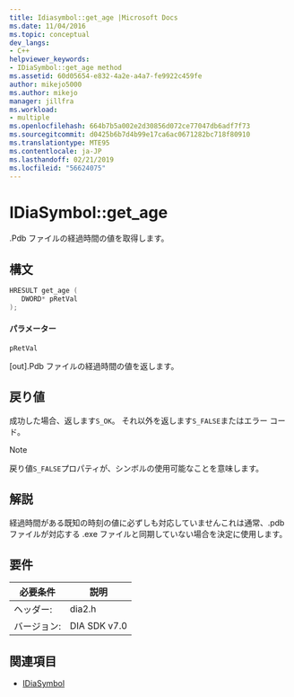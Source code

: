 ```yaml
---
title: Idiasymbol::get_age |Microsoft Docs
ms.date: 11/04/2016
ms.topic: conceptual
dev_langs:
- C++
helpviewer_keywords:
- IDiaSymbol::get_age method
ms.assetid: 60d05654-e832-4a2e-a4a7-fe9922c459fe
author: mikejo5000
ms.author: mikejo
manager: jillfra
ms.workload:
- multiple
ms.openlocfilehash: 664b7b5a002e2d30856d072ce77047db6adf7f73
ms.sourcegitcommit: d0425b6b7d4b99e17ca6ac0671282bc718f80910
ms.translationtype: MTE95
ms.contentlocale: ja-JP
ms.lasthandoff: 02/21/2019
ms.locfileid: "56624075"
---
```

# <a name="idiasymbolgetage"></a>IDiaSymbol::get_age
.Pdb ファイルの経過時間の値を取得します。

## <a name="syntax"></a>構文

```C++
HRESULT get_age ( 
   DWORD* pRetVal
);
```

#### <a name="parameters"></a>パラメーター
 `pRetVal`

[out].Pdb ファイルの経過時間の値を返します。

## <a name="return-value"></a>戻り値
 成功した場合、返します`S_OK`。 それ以外を返します`S_FALSE`またはエラー コード。

> [!NOTE]
>  戻り値`S_FALSE`プロパティが、シンボルの使用可能なことを意味します。

## <a name="remarks"></a>解説
 経過時間がある既知の時刻の値に必ずしも対応していませんこれは通常、.pdb ファイルが対応する .exe ファイルと同期していない場合を決定に使用します。

## <a name="requirements"></a>要件

|必要条件|説明|
|-----------------|-----------------|
|ヘッダー:|dia2.h|
|バージョン:|DIA SDK v7.0|

## <a name="see-also"></a>関連項目
- [IDiaSymbol](../../debugger/debug-interface-access/idiasymbol.md)